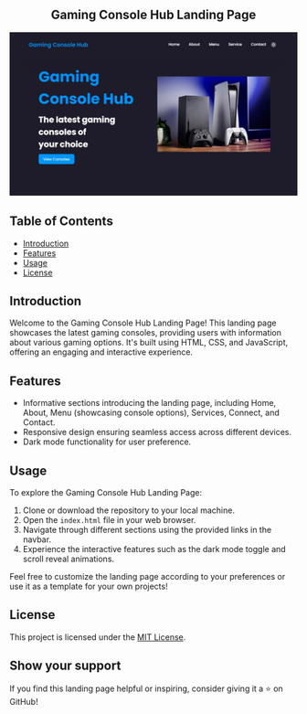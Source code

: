 <h2 align="center">
  Gaming Console Hub Landing Page
</h2>

<div align="center">
  <img alt="Gaming Console Hub Demo" src="./bg.png" />
</div>

## Table of Contents

- [Introduction](#introduction)
- [Features](#features)
- [Usage](#usage)
- [License](#license)

## Introduction

Welcome to the Gaming Console Hub Landing Page! This landing page showcases the latest gaming consoles, providing users with information about various gaming options. It's built using HTML, CSS, and JavaScript, offering an engaging and interactive experience.

## Features

- Informative sections introducing the landing page, including Home, About, Menu (showcasing console options), Services, Connect, and Contact.
- Responsive design ensuring seamless access across different devices.
- Dark mode functionality for user preference.

## Usage

To explore the Gaming Console Hub Landing Page:

1. Clone or download the repository to your local machine.
2. Open the `index.html` file in your web browser.
3. Navigate through different sections using the provided links in the navbar.
4. Experience the interactive features such as the dark mode toggle and scroll reveal animations.

Feel free to customize the landing page according to your preferences or use it as a template for your own projects!

## License

This project is licensed under the [MIT License](LICENSE).

## Show your support

If you find this landing page helpful or inspiring, consider giving it a ⭐️ on GitHub!
